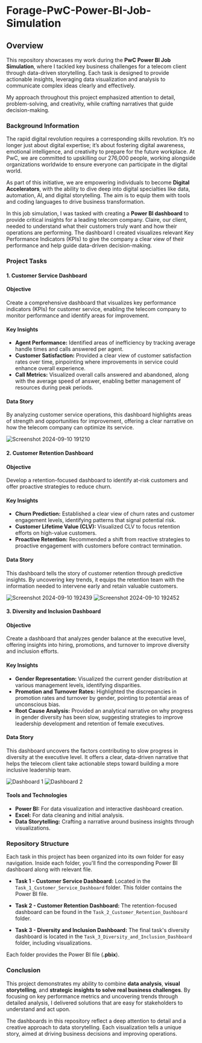 # Forage-PwC-Power-BI-Job-Simulation

## Overview
This repository showcases my work during the **PwC Power BI Job Simulation**, where I tackled key business challenges for a telecom client through data-driven storytelling. Each task is designed to provide actionable insights, leveraging data visualization and analysis to communicate complex ideas clearly and effectively.

My approach throughout this project emphasized attention to detail, problem-solving, and creativity, while crafting narratives that guide decision-making.

### Background Information

The rapid digital revolution requires a corresponding skills revolution. It’s no longer just about digital expertise; it’s about fostering digital awareness, emotional intelligence, and creativity to prepare for the future workplace. At PwC, we are committed to upskilling our 276,000 people, working alongside organizations worldwide to ensure everyone can participate in the digital world.

As part of this initiative, we are empowering individuals to become **Digital Accelerators**, with the ability to dive deep into digital specialties like data, automation, AI, and digital storytelling. The aim is to equip them with tools and coding languages to drive business transformation.

In this job simulation, I was tasked with creating a **Power BI dashboard** to provide critical insights for a leading telecom company. Claire, our client, needed to understand what their customers truly want and how their operations are performing. The dashboard I created visualizes relevant Key Performance Indicators (KPIs) to give the company a clear view of their performance and help guide data-driven decision-making.

### Project Tasks

#### 1. Customer Service Dashboard

#### Objective

Create a comprehensive dashboard that visualizes key performance indicators (KPIs) for customer service, enabling the telecom company to monitor performance and identify areas for improvement.

#### Key Insights
- **Agent Performance:** Identified areas of inefficiency by tracking average handle times and calls answered per agent.
- **Customer Satisfaction:** Provided a clear view of customer satisfaction rates over time, pinpointing where improvements in service could enhance overall experience.
- **Call Metrics:** Visualized overall calls answered and abandoned, along with the average speed of answer, enabling better management of resources during peak periods.

#### Data Story
By analyzing customer service operations, this dashboard highlights areas of strength and opportunities for improvement, offering a clear narrative on how the telecom company can optimize its service.

![Screenshot 2024-09-10 191210](https://github.com/user-attachments/assets/0a7233b4-a762-4f63-bd68-140ff3f69469)


#### 2. Customer Retention Dashboard

#### Objective
Develop a retention-focused dashboard to identify at-risk customers and offer proactive strategies to reduce churn.

#### Key Insights

- **Churn Prediction:** Established a clear view of churn rates and customer engagement levels, identifying patterns that signal potential risk.
- **Customer Lifetime Value (CLV):** Visualized CLV to focus retention efforts on high-value customers.
- **Proactive Retention:** Recommended a shift from reactive strategies to proactive engagement with customers before contract termination.

#### Data Story
This dashboard tells the story of customer retention through predictive insights. By uncovering key trends, it equips the retention team with the information needed to intervene early and retain valuable customers.

![Screenshot 2024-09-10 192439](https://github.com/user-attachments/assets/1166f95b-5797-4f42-974f-f1a68b4af468)
![Screenshot 2024-09-10 192452](https://github.com/user-attachments/assets/5b605a43-eaec-4028-8834-25c38993cde0)


#### 3. Diversity and Inclusion Dashboard

#### Objective
Create a dashboard that analyzes gender balance at the executive level, offering insights into hiring, promotions, and turnover to improve diversity and inclusion efforts.

#### Key Insights
- **Gender Representation:** Visualized the current gender distribution at various management levels, identifying disparities.
- **Promotion and Turnover Rates:** Highlighted the discrepancies in promotion rates and turnover by gender, pointing to potential areas of unconscious bias.
- **Root Cause Analysis:** Provided an analytical narrative on why progress in gender diversity has been slow, suggesting strategies to improve leadership development and retention of female executives.

#### Data Story
This dashboard uncovers the factors contributing to slow progress in diversity at the executive level. It offers a clear, data-driven narrative that helps the telecom client take actionable steps toward building a more inclusive leadership team.

![Dashboard 1](https://github.com/user-attachments/assets/a1a5c035-483d-44fd-8fa3-ad8ad863c144)
![Dashboard 2](https://github.com/user-attachments/assets/3a985f92-6534-45c0-bab0-ecc268bde97d)

#### Tools and Technologies

- **Power BI:** For data visualization and interactive dashboard creation.
- **Excel:** For data cleaning and initial analysis.
- **Data Storytelling:** Crafting a narrative around business insights through visualizations.

### Repository Structure
Each task in this project has been organized into its own folder for easy navigation. Inside each folder, you'll find the corresponding Power BI dashboard along with relevant file.

- **Task 1 - Customer Service Dashboard:** Located in the `Task_1_Customer_Service_Dashboard` folder. This folder contains the Power BI file.

- **Task 2 - Customer Retention Dashboard:** The retention-focused dashboard can be found in the `Task_2_Customer_Retention_Dashboard` folder.

- **Task 3 - Diversity and Inclusion Dashboard:** The final task's diversity dashboard is located in the `Task_3_Diversity_and_Inclusion_Dashboard` folder, including visualizations.

Each folder provides the Power BI file (**.pbix**).

### Conclusion
This project demonstrates my ability to combine **data analysis**, **visual storytelling**, and **strategic insights to solve real business challenges**. By focusing on key performance metrics and uncovering trends through detailed analysis, I delivered solutions that are easy for stakeholders to understand and act upon.

The dashboards in this repository reflect a deep attention to detail and a creative approach to data storytelling. Each visualization tells a unique story, aimed at driving business decisions and improving operations.










